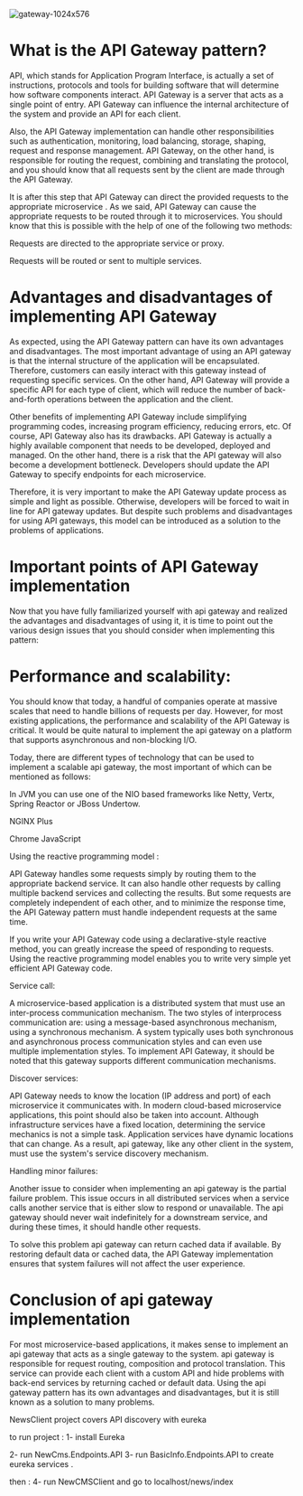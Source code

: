 
![gateway-1024x576](https://github.com/zakizadeh/NewsClient/assets/11499371/a7da9e4d-b38d-4a10-8160-8cf401c36ffd)


# What is the API Gateway pattern?

API, which stands for Application Program Interface, is actually a set of instructions, protocols and tools for building software that will determine how software components interact. API Gateway is a server that acts as a single point of entry. API Gateway can influence the internal architecture of the system and provide an API for each client.


Also, the API Gateway implementation can handle other responsibilities such as authentication, monitoring, load balancing, storage, shaping, request and response management. API Gateway, on the other hand, is responsible for routing the request, combining and translating the protocol, and you should know that all requests sent by the client are made through the API Gateway.


It is after this step that API Gateway can direct the provided requests to the appropriate microservice . As we said, API Gateway can cause the appropriate requests to be routed through it to microservices. You should know that this is possible with the help of one of the following two methods:


 Requests are directed to the appropriate service or proxy.
 
 Requests will be routed or sent to multiple services.
 

# Advantages and disadvantages of implementing API Gateway

As expected, using the API Gateway pattern can have its own advantages and disadvantages. The most important advantage of using an API gateway is that the internal structure of the application will be encapsulated. Therefore, customers can easily interact with this gateway instead of requesting specific services. On the other hand, API Gateway will provide a specific API for each type of client, which will reduce the number of back-and-forth operations between the application and the client.


Other benefits of implementing API Gateway include simplifying programming codes, increasing program efficiency, reducing errors, etc. Of course, API Gateway also has its drawbacks. API Gateway is actually a highly available component that needs to be developed, deployed and managed. On the other hand, there is a risk that the API gateway will also become a development bottleneck. Developers should update the API Gateway to specify endpoints for each microservice.


Therefore, it is very important to make the API Gateway update process as simple and light as possible. Otherwise, developers will be forced to wait in line for API gateway updates. But despite such problems and disadvantages for using API gateways, this model can be introduced as a solution to the problems of applications.


 
# Important points of API Gateway implementation

Now that you have fully familiarized yourself with api gateway and realized the advantages and disadvantages of using it, it is time to point out the various design issues that you should consider when implementing this pattern:


# Performance and scalability:


You should know that today, a handful of companies operate at massive scales that need to handle billions of requests per day. However, for most existing applications, the performance and scalability of the API Gateway is critical. It would be quite natural to implement the api gateway on a platform that supports asynchronous and non-blocking I/O.


Today, there are different types of technology that can be used to implement a scalable api gateway, the most important of which can be mentioned as follows:


 In JVM you can use one of the NIO based frameworks like Netty, Vertx, Spring Reactor or JBoss Undertow.
 
 NGINX Plus
 
 Chrome JavaScript
 
Using the reactive programming model :


API Gateway handles some requests simply by routing them to the appropriate backend service. It can also handle other requests by calling multiple backend services and collecting the results. But some requests are completely independent of each other, and to minimize the response time, the API Gateway pattern must handle independent requests at the same time.


If you write your API Gateway code using a declarative-style reactive method, you can greatly increase the speed of responding to requests. Using the reactive programming model enables you to write very simple yet efficient API Gateway code.


Service call:


A microservice-based application is a distributed system that must use an inter-process communication mechanism. The two styles of interprocess communication are: using a message-based asynchronous mechanism, using a synchronous mechanism. A system typically uses both synchronous and asynchronous process communication styles and can even use multiple implementation styles. To implement API Gateway, it should be noted that this gateway supports different communication mechanisms.


Discover services:


API Gateway needs to know the location (IP address and port) of each microservice it communicates with. In modern cloud-based microservice applications, this point should also be taken into account. Although infrastructure services have a fixed location, determining the service mechanics is not a simple task. Application services have dynamic locations that can change. As a result, api gateway, like any other client in the system, must use the system's service discovery mechanism.


Handling minor failures:


Another issue to consider when implementing an api gateway is the partial failure problem. This issue occurs in all distributed services when a service calls another service that is either slow to respond or unavailable. The api gateway should never wait indefinitely for a downstream service, and during these times, it should handle other requests.


To solve this problem api gateway can return cached data if available. By restoring default data or cached data, the API Gateway implementation ensures that system failures will not affect the user experience.




# Conclusion of api gateway implementation

For most microservice-based applications, it makes sense to implement an api gateway that acts as a single gateway to the system. api gateway is responsible for request routing, composition and protocol translation. This service can provide each client with a custom API and hide problems with back-end services by returning cached or default data. Using the api gateway pattern has its own advantages and disadvantages, but it is still known as a solution to many problems.




NewsClient project covers API discovery with eureka 

to run project : 
1- install Eureka 

2- run NewCms.Endpoints.API
3- run BasicInfo.Endpoints.API
 to create eureka services . 

then : 
4- run NewCMSClient
and go to  localhost/news/index
